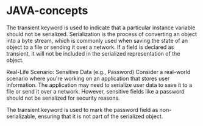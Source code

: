 # JAVA-concepts
The transient keyword is used to indicate that a particular instance variable should not be serialized. Serialization is the process of converting an object into a byte stream, which is commonly used when saving the state of an object to a file or sending it over a network. If a field is declared as transient, it will not be included in the serialized representation of the object.

Real-Life Scenario: Sensitive Data (e.g., Password)
Consider a real-world scenario where you're working on an application that stores user information. The application may need to serialize user data to save it to a file or send it over a network. However, sensitive fields like a password should not be serialized for security reasons.

The transient keyword is used to mark the password field as non-serializable, ensuring that it is not part of the serialized object.
